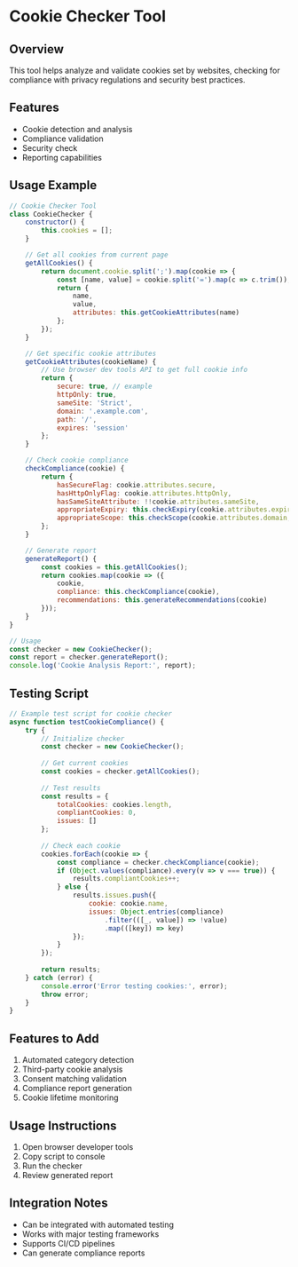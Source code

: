 # Cookie Checker Tool

## Overview
This tool helps analyze and validate cookies set by websites, checking for compliance with privacy regulations and security best practices.

## Features
- Cookie detection and analysis
- Compliance validation
- Security check
- Reporting capabilities

## Usage Example
```javascript
// Cookie Checker Tool
class CookieChecker {
    constructor() {
        this.cookies = [];
    }

    // Get all cookies from current page
    getAllCookies() {
        return document.cookie.split(';').map(cookie => {
            const [name, value] = cookie.split('=').map(c => c.trim());
            return {
                name,
                value,
                attributes: this.getCookieAttributes(name)
            };
        });
    }

    // Get specific cookie attributes
    getCookieAttributes(cookieName) {
        // Use browser dev tools API to get full cookie info
        return {
            secure: true, // example
            httpOnly: true,
            sameSite: 'Strict',
            domain: '.example.com',
            path: '/',
            expires: 'session'
        };
    }

    // Check cookie compliance
    checkCompliance(cookie) {
        return {
            hasSecureFlag: cookie.attributes.secure,
            hasHttpOnlyFlag: cookie.attributes.httpOnly,
            hasSameSiteAttribute: !!cookie.attributes.sameSite,
            appropriateExpiry: this.checkExpiry(cookie.attributes.expires),
            appropriateScope: this.checkScope(cookie.attributes.domain, cookie.attributes.path)
        };
    }

    // Generate report
    generateReport() {
        const cookies = this.getAllCookies();
        return cookies.map(cookie => ({
            cookie,
            compliance: this.checkCompliance(cookie),
            recommendations: this.generateRecommendations(cookie)
        }));
    }
}

// Usage
const checker = new CookieChecker();
const report = checker.generateReport();
console.log('Cookie Analysis Report:', report);
```

## Testing Script
```javascript
// Example test script for cookie checker
async function testCookieCompliance() {
    try {
        // Initialize checker
        const checker = new CookieChecker();
        
        // Get current cookies
        const cookies = checker.getAllCookies();
        
        // Test results
        const results = {
            totalCookies: cookies.length,
            compliantCookies: 0,
            issues: []
        };
        
        // Check each cookie
        cookies.forEach(cookie => {
            const compliance = checker.checkCompliance(cookie);
            if (Object.values(compliance).every(v => v === true)) {
                results.compliantCookies++;
            } else {
                results.issues.push({
                    cookie: cookie.name,
                    issues: Object.entries(compliance)
                        .filter(([_, value]) => !value)
                        .map(([key]) => key)
                });
            }
        });
        
        return results;
    } catch (error) {
        console.error('Error testing cookies:', error);
        throw error;
    }
}
```

## Features to Add
1. Automated category detection
2. Third-party cookie analysis
3. Consent matching validation
4. Compliance report generation
5. Cookie lifetime monitoring

## Usage Instructions
1. Open browser developer tools
2. Copy script to console
3. Run the checker
4. Review generated report

## Integration Notes
- Can be integrated with automated testing
- Works with major testing frameworks
- Supports CI/CD pipelines
- Can generate compliance reports